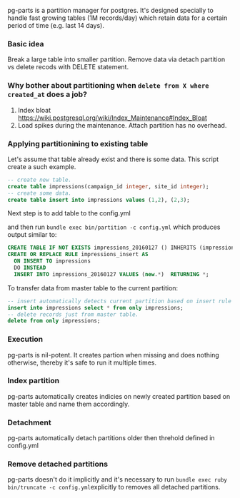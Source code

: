 pg-parts is a partition manager for postgres. It's designed specially to handle fast growing tables (1M records/day) which retain data for a certain period of time (e.g. last 14 days).

### Basic idea
Break a large table into smaller partition. Remove data via detach partition vs delete recods with DELETE statement.

### Why bother about partitioning when `delete from X where created_at` does a job?
1. Index bloat https://wiki.postgresql.org/wiki/Index_Maintenance#Index_Bloat
2. Load spikes during the maintenance. Attach partition has no overhead.

### Applying partitionining to existing table
Let's assume that table already exist and there is some data. This script create a such example.
```sql
-- create new table.
create table impressions(campaign_id integer, site_id integer);
-- create some data.
create table insert into impressions values (1,2), (2,3);
```
Next step is to add table to the config.yml

and then run `bundle exec bin/partition -c config.yml` which produces output similar to:
```sql
CREATE TABLE IF NOT EXISTS impressions_20160127 () INHERITS (impressions);
CREATE OR REPLACE RULE impressions_insert AS
  ON INSERT TO impressions
  DO INSTEAD
  INSERT INTO impressions_20160127 VALUES (new.*)  RETURNING *;
```

To transfer data from master table to the current partition:
```sql
-- insert automatically detects current partition based on insert rule defined above.
insert into impressions select * from only impressions;
-- delete records just from master table.
delete from only impressions;
```
### Execution
pg-parts is nil-potent. It creates partion when missing and does nothing otherwise, thereby it's safe to run it multiple times.

### Index partition
pg-parts automatically creates indicies on newly created partition based on master table and name them accordingly.

### Detachment
pg-parts automatically detach partitions older then threhold defined in config.yml

### Remove detached partitions
pg-parts doesn't do it implicitly and it's necessary to run `bundle exec ruby bin/truncate -c config.yml`explicitly to removes all detached partitions.
